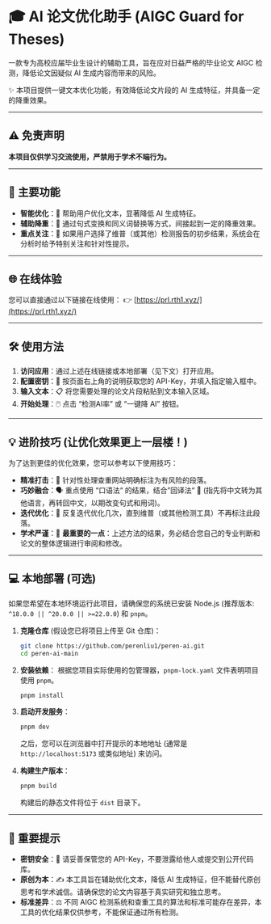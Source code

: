 # 🎓 AI 论文优化助手 (AIGC Guard for Theses)

一款专为高校应届毕业生设计的辅助工具，旨在应对日益严格的毕业论文 AIGC 检测，降低论文因疑似 AI 生成内容而带来的风险。

✨ 本项目提供一键文本优化功能，有效降低论文片段的 AI 生成特征，并具备一定的降重效果。

-----

## ⚠️ 免责声明

**本项目仅供学习交流使用，严禁用于学术不端行为。**

-----

## 🚀 主要功能

  * **智能优化**：📝 帮助用户优化文本，显著降低 AI 生成特征。
  * **辅助降重**：🔄 通过句式变换和同义词替换等方式，间接起到一定的降重效果。
  * **重点关注**：🎯 如果用户选择了维普（或其他）检测报告的初步结果，系统会在分析时给予特别关注和针对性提示。

-----

## 🌐 在线体验

您可以直接通过以下链接在线使用：
👉 [https://prl.rth1.xyz/](https://prl.rth1.xyz/)

-----

## 🛠️ 使用方法

1.  **访问应用**：通过上述在线链接或本地部署（见下文）打开应用。
2.  **配置密钥**：🔑 按页面右上角的说明获取您的 API-Key，并填入指定输入框中。
3.  **输入文本**：📋 将您需要处理的论文片段粘贴到文本输入区域。
4.  **开始处理**：🖱️ 点击 “检测AI率” 或 “一键降 AI” 按钮。

-----

## 💡 进阶技巧 (让优化效果更上一层楼！)

为了达到更佳的优化效果，您可以参考以下使用技巧：

  * **精准打击**：🎯 针对性处理查重网站明确标注为有风险的段落。
  * **巧妙融合**：🗣️ 重点使用 “口语法“ 的结果，结合”回译法“ 🔁 (指先将中文转为其他语言，再转回中文，以期改变句式和用词)。
  * **迭代优化**：🔄 反复迭代优化几次，直到维普（或其他检测工具）不再标注此段落。
  * **学术严谨**：🧠 **最重要的一点**：上述方法的结果，务必结合您自己的专业判断和论文的整体逻辑进行审阅和修改。

-----

## 💻 本地部署 (可选)

如果您希望在本地环境运行此项目，请确保您的系统已安装 Node.js (推荐版本: `^18.0.0 || ^20.0.0 || >=22.0.0`) 和 `pnpm`。

1.  **克隆仓库** (假设您已将项目上传至 Git 仓库)：

    ```bash
    git clone https://github.com/perenliu1/peren-ai.git
    cd peren-ai-main
    ```

2.  **安装依赖**：
    根据您项目实际使用的包管理器，`pnpm-lock.yaml` 文件表明项目使用 `pnpm`。

    ```bash
    pnpm install
    ```

3.  **启动开发服务**：

    ```bash
    pnpm dev
    ```

    之后，您可以在浏览器中打开提示的本地地址 (通常是 `http://localhost:5173` 或类似地址) 来访问。

4.  **构建生产版本**：

    ```bash
    pnpm build
    ```

    构建后的静态文件将位于 `dist` 目录下。

-----

## 🔔 重要提示

  * **密钥安全**：🔑 请妥善保管您的 API-Key，不要泄露给他人或提交到公开代码库。
  * **原创为本**：✍️ 本工具旨在辅助优化文本，降低 AI 生成特征，但不能替代原创思考和学术诚信。请确保您的论文内容基于真实研究和独立思考。
  * **标准差异**：⚖️ 不同 AIGC 检测系统和查重工具的算法和标准可能存在差异，本工具的优化结果仅供参考，不能保证通过所有检测。
